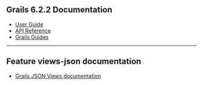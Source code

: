 ## Grails 6.2.2 Documentation

- [User Guide](https://docs.grails.org/6.2.2/guide/index.html)
- [API Reference](https://docs.grails.org/6.2.2/api/index.html)
- [Grails Guides](https://guides.grails.org/index.html)
---

## Feature views-json documentation

- [Grails JSON Views documentation](https://views.grails.org/)

